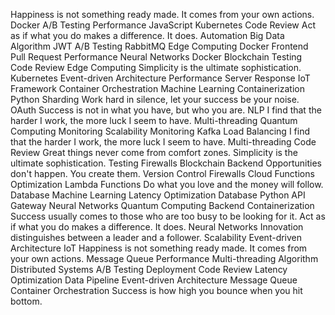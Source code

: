 Happiness is not something ready made. It comes from your own actions. Docker A/B Testing Performance JavaScript Kubernetes Code Review Act as if what you do makes a difference. It does. Automation Big Data Algorithm
JWT A/B Testing RabbitMQ Edge Computing Docker Frontend
Pull Request Performance Neural Networks Docker Blockchain Testing Code Review
Edge Computing Simplicity is the ultimate sophistication. Kubernetes Event-driven Architecture Performance Server Response IoT Framework Container Orchestration Machine Learning Containerization Python Sharding
Work hard in silence, let your success be your noise. OAuth Success is not in what you have, but who you are. NLP I find that the harder I work, the more luck I seem to have. Multi-threading Quantum Computing Monitoring Scalability
Monitoring Kafka Load Balancing I find that the harder I work, the more luck I seem to have. Multi-threading Code Review Great things never come from comfort zones. Simplicity is the ultimate sophistication. Testing Firewalls Blockchain
Backend Opportunities don't happen. You create them. Version Control Firewalls Cloud Functions Optimization Lambda Functions Do what you love and the money will follow. Database
Machine Learning Latency Optimization Database Python API Gateway Neural Networks
Quantum Computing Backend Containerization Success usually comes to those who are too busy to be looking for it. Act as if what you do makes a difference. It does. Neural Networks Innovation distinguishes between a leader and a follower. Scalability Event-driven Architecture IoT Happiness is not something ready made. It comes from your own actions. Message Queue Performance Multi-threading Algorithm
Distributed Systems A/B Testing Deployment Code Review Latency Optimization Data Pipeline Event-driven Architecture Message Queue Container Orchestration Success is how high you bounce when you hit bottom.
